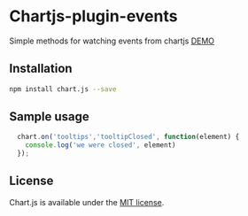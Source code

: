 # Chartjs-plugin-events
Simple methods for watching events from chartjs
 [DEMO](https://rowanwins.github.io/chartjs-plugin-events/example/)
## Installation
```bash
npm install chart.js --save
```

## Sample usage
```js
  chart.on('tooltips','tooltipClosed', function(element) {
    console.log('we were closed', element)
  });
```

## License

Chart.js is available under the [MIT license](http://opensource.org/licenses/MIT).
